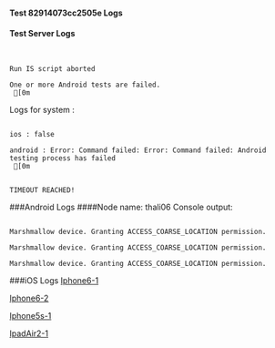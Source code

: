 #### Test 82914073cc2505e Logs

#### Test Server Logs
```

 
Run IS script aborted
 
One or more Android tests are failed.
 [0m

```


Logs for system : 
```

ios : false

android : Error: Command failed: Error: Command failed: Android testing process has failed
 [0m


TIMEOUT REACHED!
```
###Android Logs
####Node name: thali06
Console output:
```

Marshmallow device. Granting ACCESS_COARSE_LOCATION permission.

Marshmallow device. Granting ACCESS_COARSE_LOCATION permission.

Marshmallow device. Granting ACCESS_COARSE_LOCATION permission.
```



###iOS Logs
[Iphone6-1](https://github.com/ThaliTester/TestResults/blob/82914073cc2505e_V_next_aevsyuchenya_880_baydet/iOS_Iphone6-1.md)

[Iphone6-2](https://github.com/ThaliTester/TestResults/blob/82914073cc2505e_V_next_aevsyuchenya_880_baydet/iOS_Iphone6-2.md)

[Iphone5s-1](https://github.com/ThaliTester/TestResults/blob/82914073cc2505e_V_next_aevsyuchenya_880_baydet/iOS_Iphone5s-1.md)

[IpadAir2-1](https://github.com/ThaliTester/TestResults/blob/82914073cc2505e_V_next_aevsyuchenya_880_baydet/iOS_IpadAir2-1.md)


